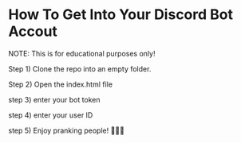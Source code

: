 # How To Get Into Your Discord Bot Accout

NOTE: This is for educational purposes only!




Step 1) Clone the repo into an empty folder.



Step 2) Open the index.html file



step 3) enter your bot token



step 4) enter your user ID



step 5) Enjoy pranking people! 🤡🤡🤡
